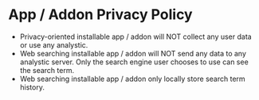 # App / Addon Privacy Policy

- Privacy-oriented installable app / addon will NOT collect any user data or use any analystic.
- Web searching installable app / addon will NOT send any data to any analystic server. Only the search engine user chooses to use can see the search term. 
- Web searching installable app / addon only locally store search term history.
